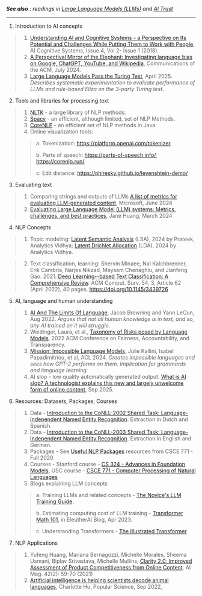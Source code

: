 <em> **See also** : 
readings in [Large Language Models (LLMs)](./Readme-LLMs.md) and [AI Trust](./Readme-Trust.md) </em>

---

1. Introduction to AI concepts
> 1. [Understanding AI and Cognitive Systems - a Perspective on Its Potential and Challenges While Putting Them to Work with People](https://journal.accsindia.org/show.article.php?id=81), AI Cognitive Systems, Issue 4, Vol 2- Issue 1 (2018)
> 2. [A Perspectival Mirror of the Elephant: Investigating language bias on Google, ChatGPT, YouTube, and Wikipedia](https://cacm.acm.org/practice/a-perspectival-mirror-of-the-elephant/), Communications of the ACM, July 2024.
> 3. [Large Language Models Pass the Turing Test](https://arxiv.org/abs/2503.23674), April 2025. _Describes systematic experimentation to evaluate performance of LLMs and rule-based Eliza on the 3-party Turing test_. 

2. Tools and libraries for processing text
> 1. [NLTK](https://www.nltk.org/) -  a large library of NLP methods.
> 2. [Spacy](https://spacy.io/) - an efficient, although limited, set of NLP Methods.
> 3. [CoreNLP](https://stanfordnlp.github.io/CoreNLP/) - an efficient set of NLP methods in Java
> 4. Online visualization tools:
> > a. Tokenization: https://platform.openai.com/tokenizer
> > 
> > b. Parts of speech: https://parts-of-speech.info/, https://corenlp.run/
> > 
> > c. Edit distance: https://phiresky.github.io/levenshtein-demo/
 
3. Evaluating text 
> 1. Comparing strings and outputs of LLMs [A list of metrics for evaluating LLM-generated content](https://learn.microsoft.com/en-us/ai/playbook/technology-guidance/generative-ai/working-with-llms/evaluation/list-of-eval-metrics), 
Microsoft, June 2024
> 2. [Evaluating Large Language Model (LLM) systems: Metrics, challenges, and best practices](https://medium.com/data-science-at-microsoft/evaluating-llm-systems-metrics-challenges-and-best-practices-664ac25be7e5), Jane Huang, March 2024

4. NLP Concepts
> 1. Topic modeling: [Latent Semantic Analysis](https://www.analyticsvidhya.com/blog/2018/10/stepwise-guide-topic-modeling-latent-semantic-analysis/) (LSA), 2024 by Prateek, Analytics Vidhya; [Latent Drichlet Allocation](https://www.analyticsvidhya.com/blog/2016/08/beginners-guide-to-topic-modeling-in-python/) (LDA), 2024 by Analytics Vidhya. 

> 2. Text classification, learning: 
Shervin Minaee, Nal Kalchbrenner, Erik Cambria, Narjes Nikzad, Meysam Chenaghlu, and Jianfeng Gao. 2021. [Deep Learning--based Text Classification: A Comprehensive Review](https://dl.acm.org/doi/abs/10.1145/3439726). ACM Comput. Surv. 54, 3, Article 62 (April 2022), 40 pages. https://doi.org/10.1145/3439726

5. AI, language and human understanding
> 1. [AI And The Limits Of Language](https://www.noemamag.com/ai-and-the-limits-of-language/),  Jacob Browning and Yann LeCun, Aug 2022. _Argues that not all human knowledge is in text, and so, any AI trained on it will struggle_.
> 2. Weidinger, Laura, et al., [Taxonomy of Risks posed by Language Models](https://dl.acm.org/doi/10.1145/3531146.3533088), 2022 ACM Conference on Fairness, Accountability, and Transparency.
> 3. [Mission: Impossible Language Models](https://aclanthology.org/2024.acl-long.787/), Julie Kallini, Isabel Papadimitriou, et al, ACL 2024. _Creates impossible languages and sees how GPT-2 performs on them. Implication for grammards and language learning._
> 4. AI slop - low quality automatically generated output. [What is AI slop? A technologist explains this new and largely unwelcome form of online content](https://theconversation.com/what-is-ai-slop-a-technologist-explains-this-new-and-largely-unwelcome-form-of-online-content-256554), Sep 2025.

6. Resources: Datasets, Packages, Courses
> 1. Data - [Introduction to the CoNLL-2002 Shared Task: Language-Independent Named Entity Recognition](https://aclanthology.org/W02-2024/). Extraction in Dutch and Spanish.
> 2. Data - [Introduction to the CoNLL-2003 Shared Task: Language-Independent Named Entity Recognition](https://paperswithcode.com/dataset/conll-2003). Extraction in English and German.
> 3. Packages - See [Useful NLP Packages](https://github.com/biplav-s/course-nl/blob/8f0bb9e50db6706595e6d5ca38c39d31e9bfc77b/resources/UsefulNLPPackages.md) resources from CSCE 771 - Fall 2020
> 4. Courses - Stanford course - [CS 324 - Advances in Foundation Models](https://stanford-cs324.github.io/winter2023/syllabus/), USC course - [CSCE 771 - Computer Processing of Natural Languages](https://sites.google.com/site/biplavsrivastava/teaching/csce-771-computer-processing-of-natural-language)
> 5. Blogs explaining LLM concepts
> > a. Training LLMs and related concepts - [The Novice's LLM Training Guide](https://rentry.org/llm-training).
> > 
> > b. Estimating computing cost of LLM training - [Transformer Math 101](https://blog.eleuther.ai/transformer-math/), in EleutherAI Blog, Apr 2023.
> > 
> > c. Understanding Transformers - [The Illustrated Transformer](http://jalammar.github.io/illustrated-transformer/)

7. NLP Applications
> 1. Yufeng Huang, Mariana Bernagozzi, Michelle Morales, Sheema Usmani, Biplav Srivastava, Michelle Mullins, [Clarity 2.0: Improved Assessment of Product Competitiveness from Online Content](https://ojs.aaai.org/index.php/aimagazine/article/view/15100). AI Mag. 42(2): 59-70 (2021)
> 2. [Artificial intelligence is helping scientists decode animal languages](https://www.popsci.com/technology/artificial-intelligence-animal-language/), Charlotte Hu, Popular Science, Sep 2022, 

